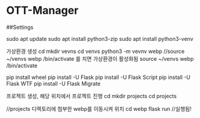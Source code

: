 # OTT-Manager

##Settings

sudo apt update
sudo apt install python3-zip
sudo apt install python3-venv

가상환경 생성
cd
mkdir vevns
cd venvs
python3 -m vevnv webp
//source ~/venvs webp /bin/activate 를 치면 가상환경이 활성화됨
source ~/venvs webp /bin/activate

pip install wheel
pip install -U Flask
pip install -U Flask Script
pip install -U Flask WTF
pip install -U Flask Migrate

프로젝트 생성, 해당 위치에서 프로젝트 진행
cd
mkdir projects
cd projects

//projects 디렉토리에 첨부한 webp를 이동시켜 위치
cd webp
flask run
//실행됨!
